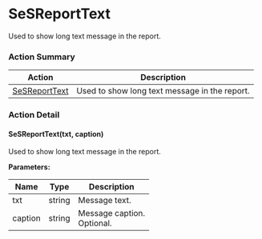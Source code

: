 # SeSReportText

Used to show long text message in the report.






<!-- ============================== property summary ========================== -->

	
<!-- ============================== action summary ========================== -->



### Action Summary

|  **Action** | **Description** | 
| ----------- | --------------- |
|	[SeSReportText](#SeSReportText) | Used to show long text message in the report. |




<!-- ============================== property detail ========================== -->
	
	
<!-- ============================== action detail ========================== -->
	
### Action Detail
		
<a name="SeSReportText"></a>    
#### SeSReportText(txt, caption)

Used to show long text message in the report.


**Parameters:**

|	**Name** | **Type** | **Description** |
| ---------- | -------- | --------------- |
| txt | string |	Message text. |
| caption | string |	Message caption.<br>Optional. |






	

